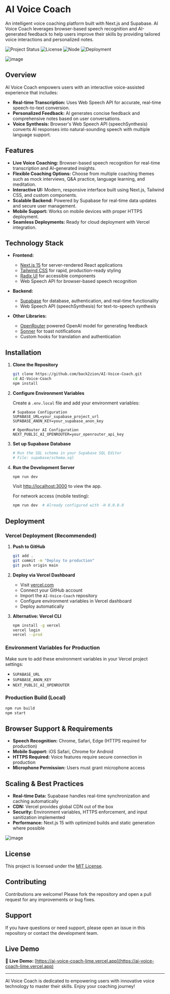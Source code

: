 # AI Voice Coach

An intelligent voice coaching platform built with Next.js and Supabase. AI Voice Coach leverages browser-based speech recognition and AI-generated feedback to help users improve their skills by providing tailored voice interactions and personalized notes.

![Project Status](https://img.shields.io/badge/status-production--ready-success.svg)
![License](https://img.shields.io/badge/license-MIT-blue.svg)
![Node](https://img.shields.io/badge/node-%3E%3D20.0.0-brightgreen.svg)
![Deployment](https://img.shields.io/badge/deployment-vercel--ready-orange.svg)

![image](https://github.com/user-attachments/assets/ea320086-efc0-4385-a131-03794bdfc52f)

## Overview

AI Voice Coach empowers users with an interactive voice-assisted experience that includes:
- **Real-time Transcription:** Uses Web Speech API for accurate, real-time speech-to-text conversion.
- **Personalized Feedback:** AI generates concise feedback and comprehensive notes based on user conversations.
- **Voice Synthesis:** Browser's Web Speech API (speechSynthesis) converts AI responses into natural-sounding speech with multiple language support.

## Features

- **Live Voice Coaching:** Browser-based speech recognition for real-time transcription and AI-generated insights.
- **Flexible Coaching Options:** Choose from multiple coaching themes such as mock interviews, Q&A practice, language learning, and meditation.
- **Interactive UI:** Modern, responsive interface built using Next.js, Tailwind CSS, and custom components.
- **Scalable Backend:** Powered by Supabase for real-time data updates and secure user management.
- **Mobile Support:** Works on mobile devices with proper HTTPS deployment.
- **Seamless Deployments:** Ready for cloud deployment with Vercel integration.

## Technology Stack

- **Frontend:**  
  - [Next.js 15](https://nextjs.org/) for server-rendered React applications  
  - [Tailwind CSS](https://tailwindcss.com/) for rapid, production-ready styling  
  - [Radix UI](https://www.radix-ui.com/) for accessible components  
  - Web Speech API for browser-based speech recognition

- **Backend:**  
  - [Supabase](https://supabase.com/) for database, authentication, and real-time functionality  
  - Web Speech API (speechSynthesis) for text-to-speech synthesis  

- **Other Libraries:**  
  - [OpenRouter](https://openrouter.ai/) powered OpenAI model for generating feedback  
  - [Sonner](https://sonner.emilkowal.ski/) for toast notifications
  - Custom hooks for translation and authentication  

## Installation

1. **Clone the Repository**
   ```bash
   git clone https://github.com/back2zion/AI-Voice-Coach.git
   cd AI-Voice-Coach
   npm install
   ```

2. **Configure Environment Variables**

   Create a `.env.local` file and add your environment variables:
   ```env
   # Supabase Configuration
   SUPABASE_URL=your_supabase_project_url
   SUPABASE_ANON_KEY=your_supabase_anon_key

   # OpenRouter AI Configuration
   NEXT_PUBLIC_AI_OPENROUTER=your_openrouter_api_key
   ```

3. **Set up Supabase Database**
   ```bash
   # Run the SQL schema in your Supabase SQL Editor
   # File: supabase/schema.sql
   ```

4. **Run the Development Server**
   ```bash
   npm run dev
   ```
   Visit [http://localhost:3000](http://localhost:3000) to view the app.

   For network access (mobile testing):
   ```bash
   npm run dev  # Already configured with -H 0.0.0.0
   ```

## Deployment

### Vercel Deployment (Recommended)

1. **Push to GitHub**
   ```bash
   git add .
   git commit -m "Deploy to production"
   git push origin main
   ```

2. **Deploy via Vercel Dashboard**
   - Visit [vercel.com](https://vercel.com)
   - Connect your GitHub account
   - Import the `AI-Voice-Coach` repository
   - Configure environment variables in Vercel dashboard
   - Deploy automatically

3. **Alternative: Vercel CLI**
   ```bash
   npm install -g vercel
   vercel login
   vercel --prod
   ```

### Environment Variables for Production
Make sure to add these environment variables in your Vercel project settings:
- `SUPABASE_URL`
- `SUPABASE_ANON_KEY`
- `NEXT_PUBLIC_AI_OPENROUTER`

### Production Build (Local)
```bash
npm run build
npm start
```

## Browser Support & Requirements

- **Speech Recognition:** Chrome, Safari, Edge (HTTPS required for production)
- **Mobile Support:** iOS Safari, Chrome for Android
- **HTTPS Required:** Voice features require secure connection in production
- **Microphone Permission:** Users must grant microphone access

## Scaling & Best Practices

- **Real-time Data:** Supabase handles real-time synchronization and caching automatically
- **CDN:** Vercel provides global CDN out of the box
- **Security:** Environment variables, HTTPS enforcement, and input sanitization implemented
- **Performance:** Next.js 15 with optimized builds and static generation where possible

![image](https://github.com/user-attachments/assets/233903ac-5a43-46b1-a27f-ad9096cbfe64)

## License

This project is licensed under the [MIT License](./LICENSE).

## Contributing

Contributions are welcome! Please fork the repository and open a pull request for any improvements or bug fixes.

## Support

If you have questions or need support, please open an issue in this repository or contact the development team.

## Live Demo

🚀 **Live Demo:** [https://ai-voice-coach-lime.vercel.app](https://ai-voice-coach-lime.vercel.app)

---

AI Voice Coach is dedicated to empowering users with innovative voice technology to master their skills. Enjoy your coaching journey!
